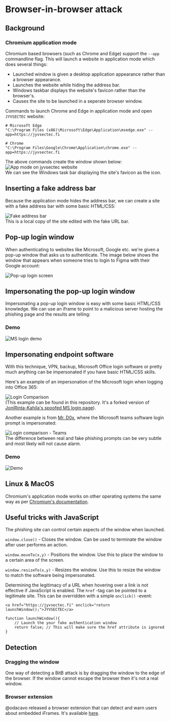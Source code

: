 # Browser-in-browser attack

## Background

### Chromium application mode

Chromium based browsers (such as Chrome and Edge) support the ```--app``` commandline flag. This will launch a website in application mode which does several things:  

* Launched window is given a desktop application appearance rather than a browser appearance.
* Launches the website while hiding the address bar.
* Windows taskbar displays the website's favicon rather than the browser's.
* Causes the site to be launched in a seperate browser window.  

Commands to launch Chrome and Edge in application mode and open ```JYVSECTEC``` website:

```
# Microsoft Edge
"C:\Program Files (x86)\Microsoft\Edge\Application\msedge.exe" --app=https://jyvsectec.fi

# Chrome
"C:\Program Files\Google\Chrome\Application\chrome.exe" --app=https://jyvsectec.fi
```  

The above commands create the window shown below:  
![App mode on jyvsectec website](./images/app-mode.JPG)  
We can see the Windows task bar displaying the site's favicon as the icon.  

## Inserting a fake address bar

Because the application mode hides the address bar, we can create a site with a fake address bar with some basic HTML/CSS:  

![Fake address bar](./images/fake-bar.JPG)  
This is a local copy of the site edited with the fake URL bar.  

## Pop-up login window  
When authenticating to websites like Microsoft, Google etc. we're given a pop-up window that asks us to authenticate. The image below shows the window that appears when someone tries to login to Figma with their Google account:  

![Pop-up login screen](./images/login-pop-up-real.JPG)  

## Impersonating the pop-up login window  
Impersonating a pop-up login window is easy with some basic HTML/CSS knowledge. We can use an iframe to point to a malicious server hosting the phishing page and the results are telling:  

### Demo
![MS login demo](./images/demo.gif)  
## Impersonating endpoint software

With this technique, VPN, backup, Microsoft Office login software or pretty much anything can be impersonated if you have basic HTML/CSS skills.  

Here's an example of an impersonation of the Microsoft login when logging into Office 365:  

![Login Comparison](./images/comparison-login.jpg)  
(This example can be found in this repository. It's a forked version of [JoniRinta-Kahila's spoofed MS login page](https://github.com/JoniRinta-Kahila/microsoft-login-spoof)).

Another example is from [Mr. D0x](https://mrd0x.com/phishing-with-chromium-application-mode/), where the Microsoft teams software login prompt is impersonated:  

![Login comparison - Teams](./images/comparison-teams.jpg)  
The difference between real and fake phishing prompts can be very subtle and most likely will not cause alarm.

### Demo
![Demo](./images/ms-login.gif)

## Linux & MacOS  

Chromium's application mode works on other operating systems the same way as per [Chromium's documentation](https://www.chromium.org/developers/design-documents/appmode-mac/).

## Useful tricks with JavaScript

The phishing site can control certain aspects of the window when launched.  

```window.close()``` - Closes the window. Can be used to terminate the window after user performs an action.  

```window.moveTo(x,y)``` - Positions the window. Use this to place the window to a certain area of the screen.  

```window.resizeTo(x,y)``` - Resizes the window. Use this to resize the window to match the software being impersonated.  

Determining the legitimacy of a URL when hovering over a link is not effective if JavaScript is enabled. The ```href``` -tag can be pointed to a legitimate site. This can be overridden with a simple ```onclick()``` -event:  

```
<a href="https://jyvsectec.fi" onclick="return launchWindow();">JYVSECTEC</a>

function launchWindow(){
    // Launch the your fake authentication window
    return false; // This will make sure the href attribute is ignored
}
```
## Detection  

### Dragging the window

One way of detecting a BitB attack is by dragging the window to the edge of the browser. If the window cannot escape the browser then it's not a real window.  

### Browser extension  

@odacavo released a browser extension that can detect and warn users about embedded iFrames. It's available [here](https://github.com/odacavo/enhanced-iframe-protection).
